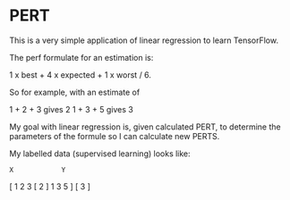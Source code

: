 PERT
====

This is a very simple application of linear regression to learn TensorFlow.

The perf formulate for an estimation is:

1 x best + 4 x expected + 1 x worst / 6.

So for example, with an estimate of

1 + 2 + 3 gives 2
1 + 3 + 5 gives 3

My goal with linear regression is, given calculated PERT, to determine the parameters of the formule so I can calculate new PERTS.

My labelled data (supervised learning) looks like:

    X            Y
[ 1 2 3         [ 2 ]
  1 3 5 ]       [ 3 ]


